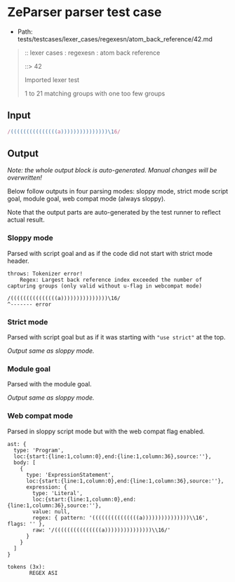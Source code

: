 # ZeParser parser test case

- Path: tests/testcases/lexer_cases/regexesn/atom_back_reference/42.md

> :: lexer cases : regexesn : atom back reference
>
> ::> 42
>
> Imported lexer test
>
> 1 to 21 matching groups with one too few groups

## Input

`````js
/(((((((((((((((a)))))))))))))))\16/
`````

## Output

_Note: the whole output block is auto-generated. Manual changes will be overwritten!_

Below follow outputs in four parsing modes: sloppy mode, strict mode script goal, module goal, web compat mode (always sloppy).

Note that the output parts are auto-generated by the test runner to reflect actual result.

### Sloppy mode

Parsed with script goal and as if the code did not start with strict mode header.

`````
throws: Tokenizer error!
    Regex: Largest back reference index exceeded the number of capturing groups (only valid without u-flag in webcompat mode)

/(((((((((((((((a)))))))))))))))\16/
^------- error
`````

### Strict mode

Parsed with script goal but as if it was starting with `"use strict"` at the top.

_Output same as sloppy mode._

### Module goal

Parsed with the module goal.

_Output same as sloppy mode._

### Web compat mode

Parsed in sloppy script mode but with the web compat flag enabled.

`````
ast: {
  type: 'Program',
  loc:{start:{line:1,column:0},end:{line:1,column:36},source:''},
  body: [
    {
      type: 'ExpressionStatement',
      loc:{start:{line:1,column:0},end:{line:1,column:36},source:''},
      expression: {
        type: 'Literal',
        loc:{start:{line:1,column:0},end:{line:1,column:36},source:''},
        value: null,
        regex: { pattern: '(((((((((((((((a)))))))))))))))\\16', flags: '' },
        raw: '/(((((((((((((((a)))))))))))))))\\16/'
      }
    }
  ]
}

tokens (3x):
       REGEX ASI
`````

